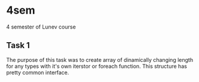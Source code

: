 # 4sem
4 semester of Lunev course
## Task 1 

The purpose of this task was to create array of dinamically changing length for any types with it's own iterstor or foreach function. This structure has pretty common interface.
